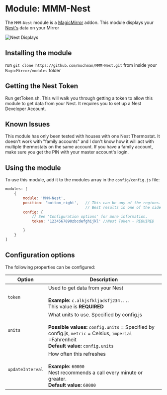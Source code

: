 # Module: MMM-Nest
The `MMM-Nest` module is a <a href="https://github.com/MichMich/MagicMirror">MagicMirror</a> addon.
This module displays your <a href="https://www.nest.com">Nest's</a> data on your Mirror

![Nest Displays](https://cloud.githubusercontent.com/assets/19363185/17138689/754130ba-530f-11e6-855a-d3c3142f36eb.png)

## Installing the module
run `git clone https://github.com/mochman/MMM-Nest.git` from inside your `MagicMirror/modules` folder 

## Getting the Nest Token
Run getToken.sh.  This will walk you through getting a token to allow this module to get data from your Nest.  It requires you to set up a Nest Developer Account.

## Known Issues
This module has only been tested with houses with one Nest Thermostat.  It doesn't work with "family accounts" and I don't know how it will act with multiple thermostats on the same account.  If you have a family account, make sure you get the PIN with your master account's login.

## Using the module

To use this module, add it to the modules array in the `config/config.js` file:
````javascript
modules: [
	{
		module: 'MMM-Nest',
		position: 'bottom_right',	// This can be any of the regions.
									// Best results in one of the side regions like: top_left
		config: {
			// See 'Configuration options' for more information.
			token: '1234567890zbcdefghijkl' //Nest Token - REQUIRED

		}
	}
]
````

## Configuration options

The following properties can be configured:


<table width="100%">
	<!-- why, markdown... -->
	<thead>
		<tr>
			<th>Option</th>
			<th width="100%">Description</th>
		</tr>
	<thead>
	<tbody>
		<tr>
			<td><code>token</code></td>
			<td>Used to get data from your Nest<br>
				<br><b>Example:</b> <code>c.alkjsfkljadsfj234....</code>
				<br> This value is <b>REQUIRED</b>
			</td>
		</tr>
		<tr>
			<td><code>units</code></td>
			<td>What units to use. Specified by config.js<br>
				<br><b>Possible values:</b> <code>config.units</code> = Specified by config.js, <code>metric</code> = Celsius, <code>imperial</code> =Fahrenheit
				<br><b>Default value:</b> <code>config.units</code>
			</td>
		</tr>
		<tr>
			<td><code>updateInterval</code></td>
			<td>How often this refreshes<br>
				<br><b>Example:</b> <code>60000</code>
				<br> Nest recommends a call every minute or greater.
				<br><b>Default value:</b> <code>60000</code>
			</td>
		</tr>
	</tbody>
</table>
